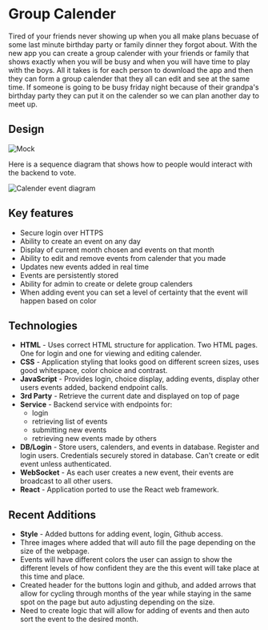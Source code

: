 # Group Calender
Tired of your friends never showing up when you all make plans becuase of some last minute birthday party or family dinner they forgot about. With the new app you can create a group calender with your friends or family that shows exactly when you will be busy and when you will have time to play with the boys. All it takes is for each person to download the app and then they can form a group calender that they all can edit and see at the same time. If someone is going to be busy friday night because of their grandpa's birthday party they can put it on the calender so we can plan another day to meet up. 

## Design

![Mock](CalenderApp.png)

Here is a sequence diagram that shows how to people would interact with the backend to vote.

![Calender event diagram](CalenderServer.png)

## Key features
- Secure login over HTTPS
- Ability to create an event on any day
- Display of current month chosen and events on that month
- Ability to edit and remove events from calender that you made
- Updates new events added in real time
- Events are persistently stored
- Ability for admin to create or delete group calenders
- When adding event you can set a level of certainty that the event will happen based on color

## Technologies
- **HTML** - Uses correct HTML structure for application. Two HTML pages. One for login and one for viewing and editing calender.
- **CSS** - Application styling that looks good on different screen sizes, uses good whitespace, color choice and contrast.
- **JavaScript** - Provides login, choice display, adding events, display other users events added, backend endpoint calls.
- **3rd Party** - Retrieve the current date and displayed on top of page
- **Service** - Backend service with endpoints for:
  - login
  - retrieving list of events
  - submitting new events
  - retrieving new events made by others
- **DB/Login** - Store users, calenders, and events in database. Register and login users. Credentials securely stored in database. Can't create or edit event unless authenticated.
- **WebSocket** - As each user creates a new event, their events are broadcast to all other users.
- **React** - Application ported to use the React web framework.

## Recent Additions
- **Style** - Added buttons for adding event, login, Github access.
- Three images where added that will auto fill the page depending on the size of the webpage.
- Events will have different colors the user can assign to show the different levels of how confident they are the this event will take place at this time and place.
- Created header for the buttons login and github, and added arrows that allow for cycling through months of the year while staying in the same spot on the page but auto adjusting depending on the size.
- Need to create logic that will allow for adding of events and then auto sort the event to the desired month.
